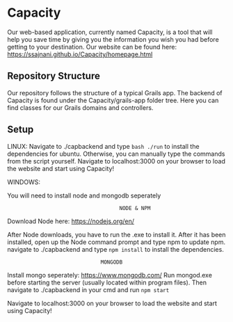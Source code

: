 # Capacity
Our web-based application, currently named Capacity, is a tool that will help you save time by giving you the information you wish you had before getting to your destination. Our website can be found here: https://ssajnani.github.io/Capacity/homepage.html

## Repository Structure
Our repository follows the structure of a typical Grails app. The backend of Capacity is found under the Capacity/grails-app folder tree. Here you can find classes for our Grails domains and controllers.

## Setup
LINUX:
Navigate to ./capbackend and type `bash ./run` to install the dependencies for ubuntu. Otherwise, you can manually type the commands from the script yourself. 
Navigate to localhost:3000 on your browser to load the website and start using Capacity!


WINDOWS:

You will need to install node and mongodb seperately

                        				NODE & NPM

Download Node here: https://nodejs.org/en/

After Node downloads, you have to run the .exe to install it. After it has been installed, open up the Node command prompt and type npm to update npm. navigate to ./capbackend and type `npm install` to install the dependencies.

                                  MONGODB

Install mongo seperately: https://www.mongodb.com/
Run mongod.exe before starting the server (usually located within program files). Then navigate to ./capbackend in your cmd and run `npm start`

Navigate to localhost:3000 on your browser to load the website and start using Capacity!

